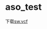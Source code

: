 # aso_test
下载<a href="https://github.com/mutaji/aso_test/blob/master/sw.vcf" download = "sw.vcf">sw.vcf</a>

